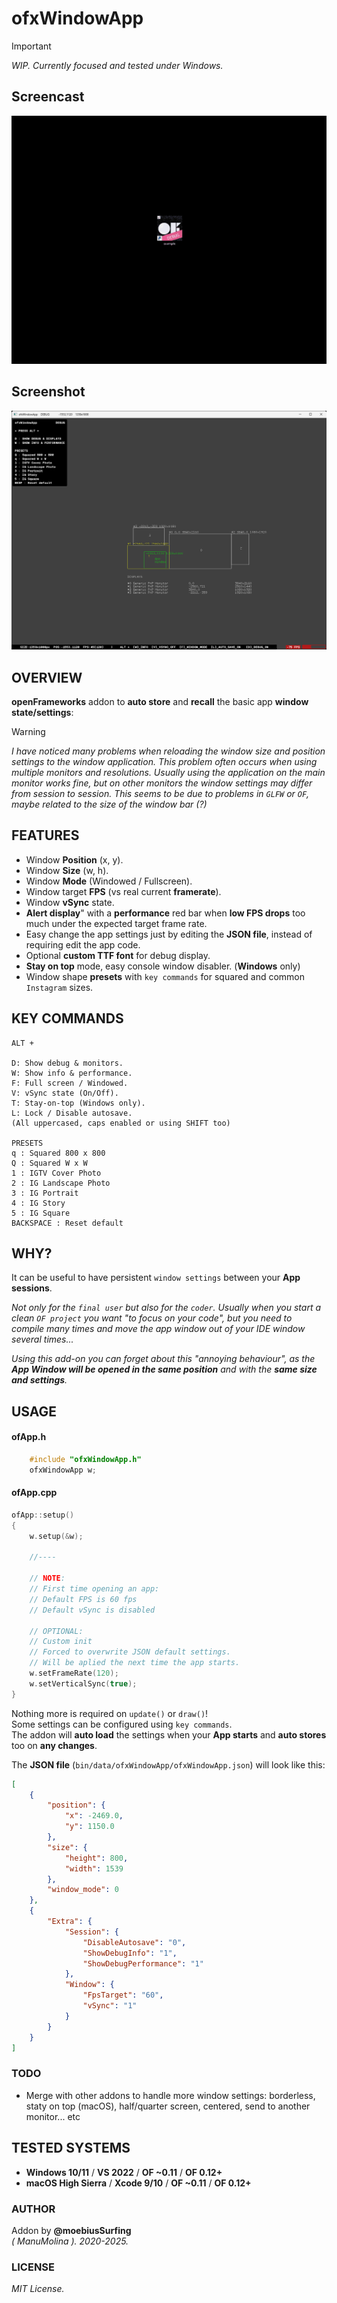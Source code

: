 # ofxWindowApp

> [!IMPORTANT] 
> _WIP. Currently focused and tested under Windows._

## Screencast
![screenshot](ofxWindowApp.gif)

## Screenshot
![screenshot](Capture.png)

## OVERVIEW
**openFrameworks** addon to **auto store** and **recall** the basic app **window state/settings**:

> [!WARNING] 
> _I have noticed many problems when reloading the window size and position settings to the window application. This problem often occurs when using multiple monitors and resolutions. Usually using the application on the main monitor works fine, but on other monitors the window settings may differ from session to session. This seems to be due to problems in `GLFW` or `OF`, maybe related to the size of the window bar (?)_

## FEATURES

* Window **Position** (x, y). 
* Window **Size** (w, h). 
* Window **Mode** (Windowed / Fullscreen).
* Window target **FPS** (vs real current **framerate**).
* Window **vSync** state. 
* **Alert display**" with a **performance** red bar when **low FPS drops** too much under the expected target frame rate.
* Easy change the app settings just by editing the **JSON file**, instead of requiring edit the app code.
* Optional **custom TTF font** for debug display.
* **Stay on top** mode, easy console window disabler. (**Windows** only)
* Window shape **presets** with `key commands` for squared and common `Instagram` sizes.

## KEY COMMANDS

```
ALT +  

D: Show debug & monitors.  
W: Show info & performance.  
F: Full screen / Windowed.  
V: vSync state (On/Off).  
T: Stay-on-top (Windows only). 
L: Lock / Disable autosave.
(All uppercased, caps enabled or using SHIFT too)  

PRESETS
q : Squared 800 x 800
Q : Squared W x W
1 : IGTV Cover Photo
2 : IG Landscape Photo
3 : IG Portrait
4 : IG Story
5 : IG Square
BACKSPACE : Reset default
```

## WHY?

It can be useful to have persistent `window settings` between your **App sessions**.  

_Not only for the `final user` but also for the `coder`. Usually when you start a clean `OF project` you want "to focus on your code", but you need to compile many times and move the app window out of your IDE window several times..._  

_Using this add-on you can forget about this "annoying behaviour", as the **App Window will be opened in the same position** and with the **same size and settings**._  

## USAGE

#### ofApp.h
```.c++
    #include "ofxWindowApp.h"
    ofxWindowApp w;
```

#### ofApp.cpp

```.cpp 
ofApp::setup()
{
    w.setup(&w);

    //----

    // NOTE:
    // First time opening an app:
    // Default FPS is 60 fps
    // Default vSync is disabled

    // OPTIONAL: 
    // Custom init
    // Forced to overwrite JSON default settings.
    // Will be aplied the next time the app starts.
    w.setFrameRate(120);
    w.setVerticalSync(true);
}
```
Nothing more is required on `update()` or `draw()`!  
Some settings can be configured using `key commands`.  
The addon will **auto load** the settings when your **App starts** and **auto stores** too on **any changes**.  

The **JSON file** (`bin/data/ofxWindowApp/ofxWindowApp.json`) will look like this:  
```.json
[
    {
        "position": {
            "x": -2469.0,
            "y": 1150.0
        },
        "size": {
            "height": 800,
            "width": 1539
        },
        "window_mode": 0
    },
    {
        "Extra": {
            "Session": {
                "DisableAutosave": "0",
                "ShowDebugInfo": "1",
                "ShowDebugPerformance": "1"
            },
            "Window": {
                "FpsTarget": "60",
                "vSync": "1"
            }
        }
    }
]
```
### TODO

* Merge with other addons to handle more window settings: borderless, staty on top (macOS), half/quarter screen, centered, send to another monitor... etc

## TESTED SYSTEMS
- **Windows 10/11** / **VS 2022** / **OF ~0.11** /  **OF 0.12+**
- **macOS High Sierra** / **Xcode 9/10** / **OF ~0.11** /  **OF 0.12+**

### AUTHOR
Addon by **@moebiusSurfing**  
*( ManuMolina ). 2020-2025.*

### LICENSE
*MIT License.*
